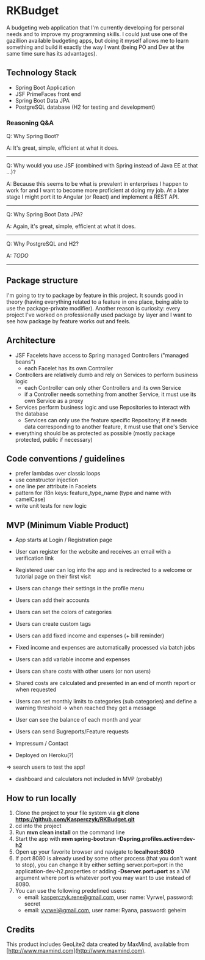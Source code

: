 # RKBudget

A budgeting web application that I'm currently developing for personal needs and to improve my programming skills. 
I could just use one of the gazillion available budgeting apps, but doing it myself allows me to learn something and 
build it exactly the way I want (being PO and Dev at the same time sure has its advantages).

## Technology Stack

- Spring Boot Application
- JSF PrimeFaces front end
- Spring Boot Data JPA
- PostgreSQL database (H2 for testing and development)

### Reasoning Q&A

Q: Why Spring Boot?

A: It's great, simple, efficient at what it does.

***

Q: Why would you use JSF (combined with Spring instead of Java EE at that ...)?

A: Because this seems to be what is prevalent in enterprises I happen to work for and I want to become more proficient at
doing my job. At a later stage I might port it to Angular (or React) and implement a REST API.

***

Q: Why Spring Boot Data JPA?

A: Again, it's great, simple, efficient at what it does.

***

Q: Why PostgreSQL and H2?

A: *TODO*

***

## Package structure

I'm going to try to package by feature in this project. It sounds good in theory (having everything related to a feature
in one place, being able to use the package-private modifier). Another reason is curiosity: every project I've worked on
professionally used package by layer and I want to see how package by feature works out and feels.

## Architecture

- JSF Facelets have access to Spring managed Controllers ("managed beans")
    - each Facelet has its own Controller
- Controllers are relatively dumb and rely on Services to perform business logic
    - each Controller can only other Controllers and its own Service
    - if a Controller needs something from another Service, it must use its own Service as a proxy
- Services perform business logic and use Repositories to interact with the database
    - Services can only use the feature specific Repository; if it needs data corresponding to 
    another feature, it must use that one's Service
- everything should be as protected as possible (mostly package protected, public if necessary)

## Code conventions / guidelines

- prefer lambdas over classic loops
- use constructor injection
- one line per attribute in Facelets
- pattern for i18n keys: feature_type_name (type and name with camelCase)
- write unit tests for new logic

## MVP (Minimum Viable Product)

- App starts at Login / Registration page
- User can register for the website and receives an email with a verification link
- Registered user can log into the app and is redirected to a welcome or tutorial page on their first visit
- Users can change their settings in the profile menu
- Users can add their accounts
- Users can set the colors of categories
- Users can create custom tags
- Users can add fixed income and expenses (+ bill reminder)
- Fixed income and expenses are automatically processed via batch jobs
- Users can add variable income and expenses
- Users can share costs with other users (or non users)
- Shared costs are calculated and presented in an end of month report or when requested
- Users can set monthly limits to categories (sub categories) and define a warning threshold -> when reached they get a message
- User can see the balance of each month and year

- Users can send Bugreports/Feature requests
- Impressum / Contact
- Deployed on Heroku(?)

=> search users to test the app!

- dashboard and calculators not included in MVP (probably)

## How to run locally

1. Clone the project to your file system via **git clone https://github.com/Kasperczyk/RKBudget.git**
2. cd into the project
3. Run **mvn clean install** on the command line
4. Start the app with **mvn spring-boot:run -Dspring.profiles.active=dev-h2**
5. Open up your favorite browser and navigate to **localhost:8080**
6. If port 8080 is already used by some other process (that you don't want to stop), 
you can change it by either setting server.port=port in the 
application-dev-h2.properties or adding **-Dserver.port=port** as a VM argument where 
port is whatever port you may want to use instead of 8080.
7. You can use the following predefined users:
    - email: kasperczyk.rene@gmail.com, user name: Vyrwel, password: secret
    - email: vyrwel@gmail.com, user name: Ryana, password: geheim
    
## Credits

This product includes GeoLite2 data created by MaxMind, available from [http://www.maxmind.com](http://www.maxmind.com).